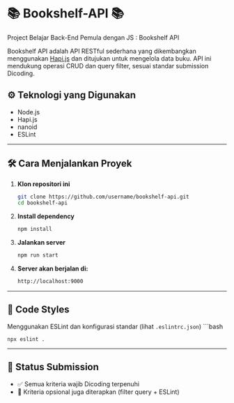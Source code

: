 # 📚 Bookshelf-API 📚
Project Belajar Back-End Pemula dengan JS : Bookshelf API 

Bookshelf API adalah API RESTful sederhana yang dikembangkan menggunakan [Hapi.js](https://hapi.dev/) dan ditujukan untuk mengelola data buku. API ini mendukung operasi CRUD dan query filter, sesuai standar submission Dicoding.


## ⚙️ Teknologi yang Digunakan
- Node.js
- Hapi.js
- nanoid
- ESLint

---

## 🛠️ Cara Menjalankan Proyek
1. **Klon repositori ini**
   ```bash
   git clone https://github.com/username/bookshelf-api.git
   cd bookshelf-api

2. **Install dependency**
   ```bash
   npm install

3. **Jalankan server**
   ```bash
   npm run start

4. **Server akan berjalan di:**
   ```bash
   http://localhost:9000

---

## 📝 Code Styles

Menggunakan ESLint dan konfigurasi standar (lihat `.eslintrc.json`)
    ```bash

    npx eslint .

---

## 🏁 Status Submission
- ✅ Semua kriteria wajib Dicoding terpenuhi
- 🌟 Kriteria opsional juga diterapkan (filter query + ESLint)

